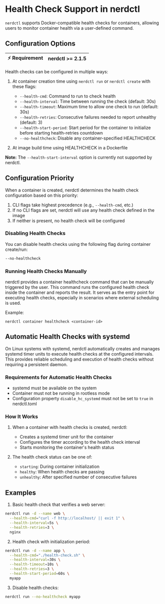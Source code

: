 # Health Check Support in nerdctl

`nerdctl` supports Docker-compatible health checks for containers, allowing users to monitor container health via a user-defined command.

## Configuration Options
| :zap: Requirement | nerdctl >= 2.1.5 |
|-------------------|----------------|

Health checks can be configured in multiple ways:

1. At container creation time using `nerdctl run` or `nerdctl create` with these flags:
   - `--health-cmd`: Command to run to check health
   - `--health-interval`: Time between running the check (default: 30s)
   - `--health-timeout`: Maximum time to allow one check to run (default: 30s)
   - `--health-retries`: Consecutive failures needed to report unhealthy (default: 3)
   - `--health-start-period`: Start period for the container to initialize before starting health-retries countdown
   - `--no-healthcheck`: Disable any container-specified HEALTHCHECK

2. At image build time using HEALTHCHECK in a Dockerfile

**Note:** The `--health-start-interval` option is currently not supported by nerdctl.

## Configuration Priority

When a container is created, nerdctl determines the health check configuration based on this priority:

1. CLI flags take highest precedence (e.g., `--health-cmd`, etc.)
2. If no CLI flags are set, nerdctl will use any health check defined in the image
3. If neither is present, no health check will be configured

### Disabling Health Checks

You can disable health checks using the following flag during container create/run:

```bash
--no-healthcheck
```

### Running Health Checks Manually

nerdctl provides a container healthcheck command that can be manually triggered by the user. This command runs the
configured health check inside the container and reports the result. It serves as the entry point for executing
health checks, especially in scenarios where external scheduling is used.

Example:
```
nerdctl container healthcheck <container-id>
```

## Automatic Health Checks with systemd

On Linux systems with systemd, nerdctl automatically creates and manages systemd timer units to execute health checks at the configured intervals. This provides reliable scheduling and execution of health checks without requiring a persistent daemon.

### Requirements for Automatic Health Checks

- systemd must be available on the system
- Container must not be running in rootless mode
- Configuration property `disable_hc_systemd` must not be set to `true` in nerdctl.toml

### How It Works

1. When a container with health checks is created, nerdctl:
   - Creates a systemd timer unit for the container
   - Configures the timer according to the health check interval
   - Starts monitoring the container's health status

2. The health check status can be one of:
   - `starting`: During container initialization
   - `healthy`: When health checks are passing
   - `unhealthy`: After specified number of consecutive failures
## Examples

1. Basic health check that verifies a web server:
```bash
nerdctl run -d --name web \
  --health-cmd="curl -f http://localhost/ || exit 1" \
  --health-interval=5s \
  --health-retries=3 \
  nginx
```

2. Health check with initialization period:
```bash
nerdctl run -d --name app \
  --health-cmd="./health-check.sh" \
  --health-interval=30s \
  --health-timeout=10s \
  --health-retries=3 \
  --health-start-period=60s \
  myapp
```

3. Disable health checks:
```bash
nerdctl run --no-healthcheck myapp
```
